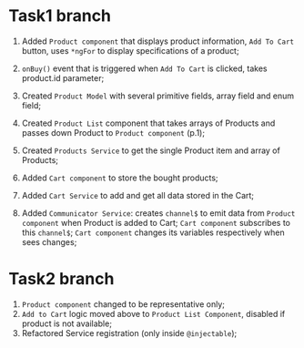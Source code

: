 # Task1 branch
1. Added `Product component` that displays product information, `Add To Cart` button, uses `*ngFor` to display 
specifications of a product;
2. `onBuy()` event that is triggered when `Add To Cart` is clicked, takes product.id parameter;
3. Created `Product Model` with several primitive fields, array field and enum field;
4. Created `Product List` component that takes arrays of Products and passes down Product to `Product component` (p.1);
5. Created `Products Service` to get the single Product item and array of Products;

6. Added `Cart component` to store the bought products;
7. Added `Cart Service` to add and get all data stored in the Cart;
8. Added `Communicator Service`:
    creates `channel$` to emit data from `Product component` when Product is added to Cart;
    `Cart component` subscribes to this `channel$`;
    `Cart component` changes its variables respectively when sees changes;


# Task2 branch
1. `Product component` changed to be representative only;
2. `Add to Cart` logic moved above to `Product List Component`, disabled if product is not available;
3. Refactored Service registration (only inside `@injectable`);
